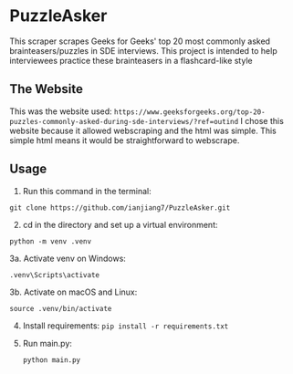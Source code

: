 # PuzzleAsker
This scraper scrapes Geeks for Geeks' top 20 most commonly asked brainteasers/puzzles in SDE interviews. This project is intended to help interviewees practice these brainteasers in a flashcard-like style

## The Website
This was the website used:
```https://www.geeksforgeeks.org/top-20-puzzles-commonly-asked-during-sde-interviews/?ref=outind```
I chose this website because it allowed webscraping and the html was simple. This simple html means it would be straightforward to webscrape.

## Usage
1. Run this command in the terminal:

  ```git clone https://github.com/ianjiang7/PuzzleAsker.git```

2. cd in the directory and set up a virtual environment:

  ```python -m venv .venv```
  
3a. Activate venv on Windows:

  ```.venv\Scripts\activate```

3b. Activate on macOS and Linux:

  ```source .venv/bin/activate```

4. Install requirements:
  ```pip install -r requirements.txt```

5. Run main.py:

   ```python main.py```
